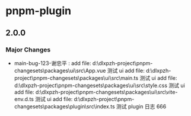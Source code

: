 # pnpm-plugin

## 2.0.0

### Major Changes

- main-bug-123-谢忠平 :
  add file: d:\dlxpzh-project\pnpm-changesets\packages\ui\src\App.vue 测试 ui
  add file: d:\dlxpzh-project\pnpm-changesets\packages\ui\src\main.ts 测试 ui
  add file: d:\dlxpzh-project\pnpm-changesets\packages\ui\src\style.css 测试 ui
  add file: d:\dlxpzh-project\pnpm-changesets\packages\ui\src\vite-env.d.ts 测试 ui
  add file: d:\dlxpzh-project\pnpm-changesets\packages\plugin\src\index.ts 测试 plugin
  日志 666

